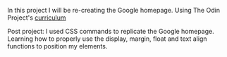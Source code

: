 In this project I will be re-creating the Google homepage.
Using The Odin Project's [curriculum](http://www.theodinproject.com/courses/web-development-101/lessons/html-css)

Post project:
I used CSS commands to replicate the Google homepage. Learning how to properly use the display, margin, float and text align functions to position my elements.